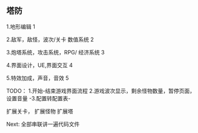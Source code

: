 ## 塔防

1.地形编辑                             1

2.敌军，敌怪，波次/关卡 数值系统         2

3.炮塔系统，攻击系统，RPG/ 经济系统      3

4.界面设计，UE,界面交互                 4

5.特效加成，声音，音效                  5

TODO：
1.开始-结束游戏界面流程
2.游戏波次显示，剩余怪物数量，暂停页面，设置音量
-3.配置转配置表-


扩展关卡，
扩展怪物
扩展塔

Next:
全部串联讲一遍代码文件

